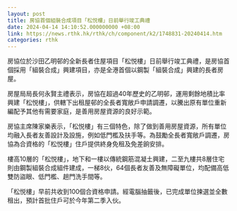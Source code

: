 ```yaml
---
layout: post
title: 房協首個組裝合成項目「松悦樓」日前舉行竣工典禮
date: 2024-04-14 14:10:52.000000000 +08:00
link: https://news.rthk.hk/rthk/ch/component/k2/1748831-20240414.htm
categories: rthk
---
```


房協位於沙田乙明邨的全新長者住屋項目「松悦樓」日前舉行竣工典禮，是房協首個採用「組裝合成」興建項目，亦是全港首個以鋼製「組裝合成」興建的長者房屋。

房屋局局長何永賢主禮表示，房協在超過40年歷史的乙明邨，運用剩餘地積比率興建「松悦樓」，供轄下出租屋邨的全長者寬敞戶申請調遷，以騰出原有單位重新編配予其他有需要家庭，是善用房屋資源的良好示範。

房協主席陳家樂表示，「松悦樓」有三個特色，除了做到善用房屋資源，所有單位均融入長者友善設計及設施，例如低門檻及扶手等。為鼓勵全長者寬敞戶調遷，房協為合資格的「松悦樓」住戶提供終身免租及免差餉安排。

樓高10層的「松悦樓」，地下和一樓以傳統鋼筋混凝土興建，二至九樓共8層住宅則由鋼製組裝合成組件建成，一梯8伙，64個長者友善及無障礙單位，均配備高低雙防盜眼、低門檻、趟門洗手間等。

「松悦樓」早前共收到100個合資格申請。經電腦抽籤後，已完成單位揀選並全數租出，預計首批住戶可於今年第二季入伙。
